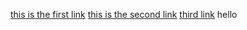 [this is the first link](google.com)
[this is the second link](youtube.com)
[third link](gmail.com)
hello